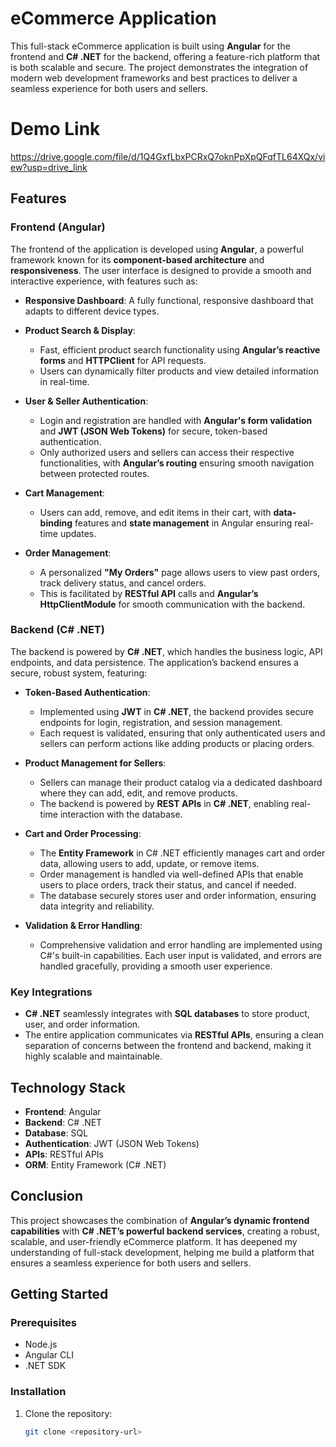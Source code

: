 # eCommerce Application

This full-stack eCommerce application is built using **Angular** for the frontend and **C# .NET** for the backend, offering a feature-rich platform that is both scalable and secure. The project demonstrates the integration of modern web development frameworks and best practices to deliver a seamless experience for both users and sellers.

# Demo Link
https://drive.google.com/file/d/1Q4GxfLbxPCRxQ7oknPpXpQFqfTL64XQx/view?usp=drive_link

## Features

### Frontend (Angular)
The frontend of the application is developed using **Angular**, a powerful framework known for its **component-based architecture** and **responsiveness**. The user interface is designed to provide a smooth and interactive experience, with features such as:

- **Responsive Dashboard**: A fully functional, responsive dashboard that adapts to different device types.
  
- **Product Search & Display**:
  - Fast, efficient product search functionality using **Angular’s reactive forms** and **HTTPClient** for API requests.
  - Users can dynamically filter products and view detailed information in real-time.

- **User & Seller Authentication**:
  - Login and registration are handled with **Angular's form validation** and **JWT (JSON Web Tokens)** for secure, token-based authentication.
  - Only authorized users and sellers can access their respective functionalities, with **Angular’s routing** ensuring smooth navigation between protected routes.

- **Cart Management**:
  - Users can add, remove, and edit items in their cart, with **data-binding** features and **state management** in Angular ensuring real-time updates.

- **Order Management**:
  - A personalized **"My Orders"** page allows users to view past orders, track delivery status, and cancel orders. 
  - This is facilitated by **RESTful API** calls and **Angular’s HttpClientModule** for smooth communication with the backend.

### Backend (C# .NET)
The backend is powered by **C# .NET**, which handles the business logic, API endpoints, and data persistence. The application’s backend ensures a secure, robust system, featuring:

- **Token-Based Authentication**:
  - Implemented using **JWT** in **C# .NET**, the backend provides secure endpoints for login, registration, and session management. 
  - Each request is validated, ensuring that only authenticated users and sellers can perform actions like adding products or placing orders.

- **Product Management for Sellers**:
  - Sellers can manage their product catalog via a dedicated dashboard where they can add, edit, and remove products.
  - The backend is powered by **REST APIs** in **C# .NET**, enabling real-time interaction with the database.

- **Cart and Order Processing**:
  - The **Entity Framework** in C# .NET efficiently manages cart and order data, allowing users to add, update, or remove items.
  - Order management is handled via well-defined APIs that enable users to place orders, track their status, and cancel if needed. 
  - The database securely stores user and order information, ensuring data integrity and reliability.

- **Validation & Error Handling**:
  - Comprehensive validation and error handling are implemented using C#'s built-in capabilities. Each user input is validated, and errors are handled gracefully, providing a smooth user experience.

### Key Integrations
- **C# .NET** seamlessly integrates with **SQL databases** to store product, user, and order information.
- The entire application communicates via **RESTful APIs**, ensuring a clean separation of concerns between the frontend and backend, making it highly scalable and maintainable.

## Technology Stack

- **Frontend**: Angular
- **Backend**: C# .NET
- **Database**: SQL
- **Authentication**: JWT (JSON Web Tokens)
- **APIs**: RESTful APIs
- **ORM**: Entity Framework (C# .NET)

## Conclusion
This project showcases the combination of **Angular’s dynamic frontend capabilities** with **C# .NET’s powerful backend services**, creating a robust, scalable, and user-friendly eCommerce platform. It has deepened my understanding of full-stack development, helping me build a platform that ensures a seamless experience for both users and sellers.

## Getting Started

### Prerequisites
- Node.js
- Angular CLI
- .NET SDK

### Installation

1. Clone the repository:
   ```bash
   git clone <repository-url>
